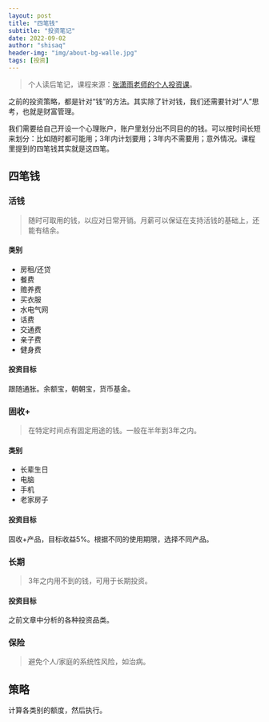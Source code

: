 ```yaml
---
layout: post
title: "四笔钱"
subtitle: "投资笔记"
date: 2022-09-02
author: "shisaq"
header-img: "img/about-bg-walle.jpg"
tags: [投资]
---
```


> 个人读后笔记，课程来源：[张潇雨老师的个人投资课](https://www.igetget.com/course/张潇雨·个人投资课?param=XDGhXPc6fL6&token=YPZNRwQ0qL1MVEpfwzK3lmz4kgWEnx)。

之前的投资策略，都是针对“钱”的方法。其实除了针对钱，我们还需要针对“人”思考，也就是财富管理。

我们需要给自己开设一个心理账户，账户里划分出不同目的的钱。可以按时间长短来划分：比如随时都可能用；3年内计划要用；3年内不需要用；意外情况。课程里提到的四笔钱其实就是这四笔。

## 四笔钱

### 活钱

> 随时可取用的钱，以应对日常开销。月薪可以保证在支持活钱的基础上，还能有结余。

#### 类别

* 房租/还贷
* 餐费
* 赡养费
* 买衣服
* 水电气网
* 话费
* 交通费
* 亲子费
* 健身费

#### 投资目标

跟随通胀。余额宝，朝朝宝，货币基金。

### 固收+

> 在特定时间点有固定用途的钱。一般在半年到3年之内。

#### 类别

* 长辈生日
* 电脑
* 手机
* 老家房子

#### 投资目标

固收+产品，目标收益5%。根据不同的使用期限，选择不同产品。

### 长期

> 3年之内用不到的钱，可用于长期投资。

#### 投资目标

之前文章中分析的各种投资品类。

### 保险

> 避免个人/家庭的系统性风险，如治病。


## 策略

计算各类别的额度，然后执行。